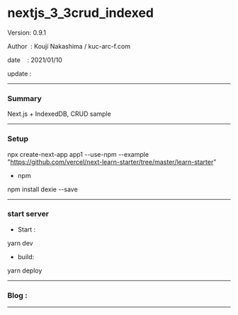 ﻿# nextjs_3_3crud_indexed

 Version: 0.9.1

 Author  : Kouji Nakashima / kuc-arc-f.com

 date    : 2021/01/10

 update  :

***
### Summary

Next.js + IndexedDB, CRUD sample

***
### Setup

npx create-next-app app1 --use-npm --example "https://github.com/vercel/next-learn-starter/tree/master/learn-starter"

* npm

npm install dexie --save

***
### start server
* Start :

yarn dev

* build:

yarn deploy


***
### Blog :


***

